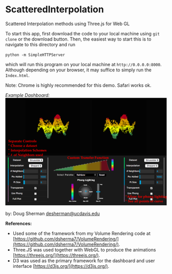 # ScatteredInterpolation
Scattered Interpolation methods using Three.js for Web GL 


To start this app, first download the code to your local machine using `git clone` or the download button. Then, the easiest way to start this is to navigate to this directory and run

`python -m SimpleHTTPServer`

which will run this program on your local machine at `http://0.0.0.0:8000`. Although depending on your browser, it may suffice to simply run the `Index.html`.

Note: Chrome is highly recommended for this demo. Safari works ok.


_Example Dashboard:_
![Image of dashboard for volume rendering tool](https://github.com/dsherma7/ScatteredInterpolation/blob/master/documentation/Dashboard.png "Logo Scattered Interpolation Dashboard")



by: Doug Sherman [desherman@ucdavis.edu](mailto:desherman@ucdavis.edu)



__References:__
* Used some of the framework from my Volume Rendering code at [https://github.com/dsherma7/VolumeRendering/](https://github.com/dsherma7/VolumeRendering/).
* Three.JS was used together with WebGL to produce the animations [https://threejs.org/](https://threejs.org/).
* D3 was used as the primary framework for the dashboard and user interface [https://d3js.org/](https://d3js.org/).
